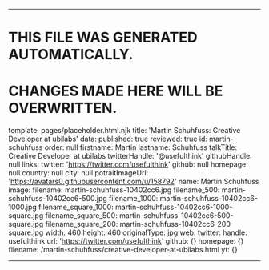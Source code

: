 ----

# THIS FILE WAS GENERATED AUTOMATICALLY.
# CHANGES MADE HERE WILL BE OVERWRITTEN.

template: pages/placeholder.html.njk
title: 'Martin Schuhfuss: Creative Developer at ubilabs'
data:
  published: true
  reviewed: true
  id: martin-schuhfuss
  order: null
  firstname: Martin
  lastname: Schuhfuss
  talkTitle: Creative Developer at ubilabs
  twitterHandle: '@usefulthink'
  githubHandle: null
  links:
    twitter: 'https://twitter.com/usefulthink'
    github: null
    homepage: null
  country: null
  city: null
  potraitImageUrl: 'https://avatars0.githubusercontent.com/u/158792'
  name: Martin Schuhfuss
  image:
    filename: martin-schuhfuss-10402cc6.jpg
    filename_500: martin-schuhfuss-10402cc6-500.jpg
    filename_1000: martin-schuhfuss-10402cc6-1000.jpg
    filename_square_1000: martin-schuhfuss-10402cc6-1000-square.jpg
    filename_square_500: martin-schuhfuss-10402cc6-500-square.jpg
    filename_square_200: martin-schuhfuss-10402cc6-200-square.jpg
    width: 460
    height: 460
    originalType: jpg
  web:
    twitter:
      handle: usefulthink
      url: 'https://twitter.com/usefulthink'
    github: {}
    homepage: {}
filename: /martin-schuhfuss/creative-developer-at-ubilabs.html
yt: {}

----

 